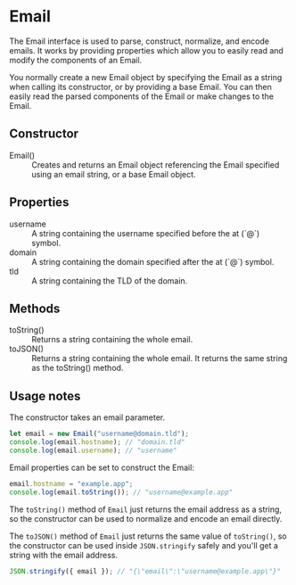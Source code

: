# Email

The Email interface is used to parse, construct, normalize, and encode emails. It works by providing properties which allow you to easily read and modify the components of an Email.

You normally create a new Email object by specifying the Email as a string when calling its constructor, or by providing a base Email. You can then easily read the parsed components of the Email or make changes to the Email.

## Constructor

<dl>
  <dt>Email()</dt>
  <dd>Creates and returns an Email object referencing the Email specified using an email string, or a base Email object.</dd>
</dl>

## Properties

<dl>
  <dt>username</dt>
  <dd>A string containing the username specified before the at (`@`) symbol.</dd>

  <dt>domain</dt>
  <dd>A string containing the domain specified after the at (`@`) symbol.</dd>

  <dt>tld</dt>
  <dd>A string containing the TLD of the domain.</dd>
</dl>

## Methods

<dl>
  <dt>toString()</dt>
  <dd>Returns a string containing the whole email.</dd>

  <dt>toJSON()</dt>
  <dd>Returns a string containing the whole email. It returns the same string as the toString() method.</dd>
</dl>

## Usage notes

The constructor takes an email parameter.

```js
let email = new Email("username@domain.tld");
console.log(email.hostname); // "domain.tld"
console.log(email.username); // "username"
```

Email properties can be set to construct the Email:

```js
email.hostname = "example.app";
console.log(email.toString()); // "username@example.app"
```

The `toString()` method of `Email` just returns the email address as a string, so the constructor can be used to normalize and encode an email directly.

The `toJSON()` method of `Email` just returns the same value of `toString()`, so the constructor can be used inside `JSON.stringify` safely and you'll get a string with the email address.

```js
JSON.stringify({ email }); // "{\"email\":\"username@example.app\"}"
```
